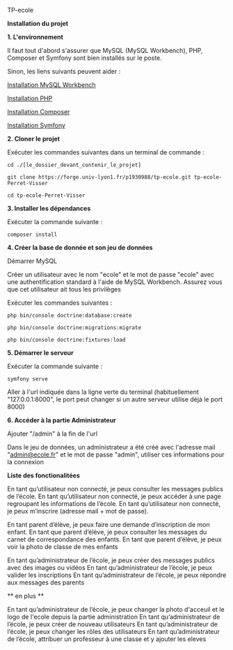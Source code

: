 TP-ecole

**Installation du projet**



**1.  L'environnement**

Il faut tout d'abord s'assurer que MySQL (MySQL Workbench), PHP, Composer et Symfony sont bien installés sur le poste.

Sinon, les liens suivants peuvent aider :

[Installation MySQL Workbench](https://dev.mysql.com/downloads/workbench/)

[Installation PHP](https://www.php.net/downloads.php)

[Installation Composer](https://getcomposer.org/download/)

[Installation Symfony](https://symfony.com/download)



**2.  Cloner le projet**

Exécuter les commandes suivantes dans un terminal de commande :

`cd ./[le_dossier_devant_contenir_le_projet]`

`git clone https://forge.univ-lyon1.fr/p1930988/tp-ecole.git tp-ecole-Perret-Visser`

`cd tp-ecole-Perret-Visser`



**3.  Installer les dépendances**

Exécuter la commande suivante :

`composer install`



**4.  Créer la base de donnée et son jeu de données**

Démarrer MySQL

Créer un utilisateur avec le nom "ecole" et le mot de passe "ecole" avec une authentification standard à l'aide de MySQL Workbench. Assurez vous que cet utilisateur ait tous les privilèges

Exécuter les commandes suivantes :

`php bin/console doctrine:database:create`

`php bin/console doctrine:migrations:migrate`

`php bin/console doctrine:fixtures:load`



**5.  Démarrer le serveur**

Exécuter la commande suivante :

`symfony serve`

Aller à l'url indiquée dans la ligne verte du terminal (habituellement "127.0.0.1:8000", le port peut changer si un autre serveur utilise déjà le port 8000)



**6.  Accéder à la partie Administrateur**

Ajouter "/admin" à la fin de l'url

Dans le jeu de données, un administrateur a été créé avec l'adresse mail "admin@ecole.fr" et le mot de passe "admin", utiliser ces informations pour la connexion






**Liste des fonctionalitées**

En tant qu’utilisateur non connecté, je peux consulter les messages publics de l’école.
En tant qu’utilisateur non connecté, je peux accéder à une page regroupant les informations de l’école.
En tant qu’utilisateur non connecté, je peux m’inscrire (adresse mail + mot de passe).

En tant parent d’élève, je peux faire une demande d’inscription de mon enfant.
En tant que parent d’élève, je peux consulter les messages du carnet de correspondance des
enfants.
En tant que parent d’élève, je peux voir la photo de classe de mes enfants

En tant qu’administrateur de l’école, je peux créer des messages publics avec des images ou
vidéos
En tant qu’administrateur de l’école, je peux valider les inscriptions
En tant qu’administrateur de l’école, je peux répondre aux messages des parents

** en plus **

En tant qu’administrateur de l’école, je peux changer la photo d'acceuil et le logo de l'ecole depuis la partie administration
En tant qu’administrateur de l’école, je peux créer de nouveau utilisateurs
En tant qu’administrateur de l’école, je peux changer les rôles des utilisateurs
En tant qu’administrateur de l’école, attribuer un professeur à une classe et y ajouter les eleves




